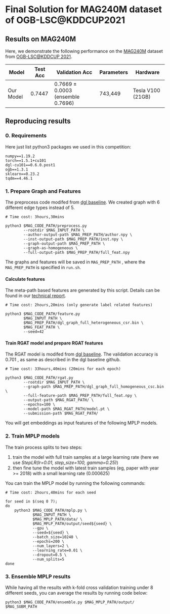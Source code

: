# Final Solution for MAG240M dataset of OGB-LSC@KDDCUP2021

## Results on MAG240M

Here, we demonstrate the following performance on the [MAG240M](https://ogb.stanford.edu/kddcup2021/mag240m/) dataset from [OGB-LSC@KDDCUP 2021](https://ogb.stanford.edu/kddcup2021/).

| Model          |Test Acc    |Validation Acc  | Parameters    | Hardware |
| -------------- |--------------- | ----------------- | -------------- |----------|
|  Our Model     | 0.7447 | 0.7669 ± 0.0003 (ensemble 0.7696) | 743,449 | Tesla V100 (21GB) |

## Reproducing results

### 0. Requirements

Here just list python3 packages we used in this competition:

```
numpy==1.19.2
torch==1.5.1+cu101
dgl-cu101==0.6.0.post1
ogb==1.3.1
sklearn==0.23.2
tqdm==4.46.1
```

### 1. Prepare Graph and Features

The preprocess code modifed from [dgl baseline](https://github.com/dmlc/dgl/tree/master/examples/pytorch/ogb_lsc/MAG240M).  We created graph with 6 different edge types instead of 5.

```shell
# Time cost: 3hours,30mins

python3 $MAG_CODE_PATH/preprocess.py
        --rootdir $MAG_INPUT_PATH \
        --author-output-path $MAG_PREP_PATH/author.npy \
        --inst-output-path $MAG_PREP_PATH/inst.npy \
        --graph-output-path $MAG_PREP_PATH \
        --graph-as-homogeneous \
        --full-output-path $MAG_PREP_PATH/full_feat.npy
```

The graphs and features will be saved in `MAG_PREP_PATH` , where the  `MAG_PREP_PATH` is specified in `run.sh`.

#### Calculate features

The meta-path based features are generated by this script. Details can be found in our [technical report](https://github.com/qypeng-ustc/mplp/blob/main/MPLP.pdf).

```shell
# Time cost: 2hours,20mins (only generate label related features)

python3 $MAG_CODE_PATH/feature.py
        $MAG_INPUT_PATH \
        $MAG_PREP_PATH/dgl_graph_full_heterogeneous_csr.bin \
        $MAG_FEAT_PATH \
        --seed=42
```

#### Train RGAT model and prepare RGAT features

The RGAT model is modifed from [dgl baseline](https://github.com/dmlc/dgl/tree/master/examples/pytorch/ogb_lsc/MAG240M).  The validation accuracy is  0.701 , as same as described in the dgl baseline github.

```shell
# Time cost: 33hours,40mins (20mins for each epoch)

python3 $MAG_CODE_PATH/rgat.py
        --rootdir $MAG_INPUT_PATH \
        --graph-path $MAG_PREP_PATH/dgl_graph_full_homogeneous_csc.bin \
        --full-feature-path $MAG_PREP_PATH/full_feat.npy \
        --output-path $MAG_RGAT_PATH/ \
        --epochs=100 \
        --model-path $MAG_RGAT_PATH/model.pt \
        --submission-path $MAG_RGAT_PATH/
```

You will get embeddings as input features of the following MPLP models.

### 2. Train MPLP models

The train process splits to two steps:

1. train the model with full train samples at a large learning rate (here we use *StepLR(lr=0.01, step_size=100, gamma=0.25)*)
2. then fine tune the model with latest train samples (eg, paper with year >= 2018) with a small learning rate (0.000625)

You can train the MPLP model by running the following commands:

```shell
# Time cost: 2hours,40mins for each seed

for seed in $(seq 0 7);
do
    python3 $MAG_CODE_PATH/mplp.py \
            $MAG_INPUT_PATH \
            $MAG_MPLP_PATH/data/ \
            $MAG_MPLP_PATH/output/seed${seed} \
            --gpu \
            --seed=${seed} \
            --batch_size=10240 \
            --epochs=200 \
            --num_layers=2 \
            --learning_rate=0.01 \
            --dropout=0.5 \
            --num_splits=5
done
```

### 3. Ensemble MPLP results

While having all the results with k-fold cross validation training under 8 different seeds, you can average the results by running code below:

```shell
python3 $MAG_CODE_PATH/ensemble.py $MAG_MPLP_PATH/output/ $MAG_SUBM_PATH
```
